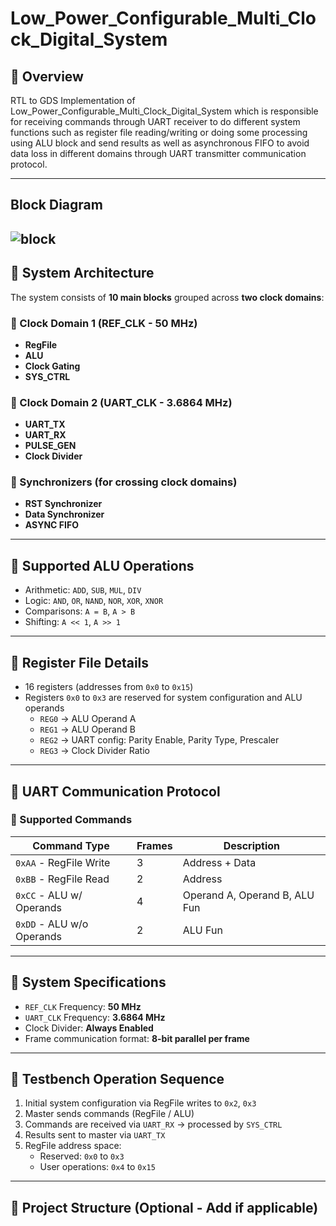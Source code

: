 # Low_Power_Configurable_Multi_Clock_Digital_System

## 📘 Overview

RTL to GDS Implementation of Low_Power_Configurable_Multi_Clock_Digital_System which is responsible for receiving commands through UART receiver to do different system functions such as register file reading/writing or doing some processing using ALU block and send results as well as asynchronous FIFO to avoid data loss in different domains through UART transmitter communication protocol.

---
## Block Diagram
![block](https://i.ibb.co/pjm6pDmx/system.png)
---
## 🧩 System Architecture

The system consists of **10 main blocks** grouped across **two clock domains**:

### 🔹 Clock Domain 1 (REF_CLK - 50 MHz)

- **RegFile**
- **ALU**
- **Clock Gating**
- **SYS_CTRL**

### 🔹 Clock Domain 2 (UART_CLK - 3.6864 MHz)

- **UART_TX**
- **UART_RX**
- **PULSE_GEN**
- **Clock Divider**

### 🔹 Synchronizers (for crossing clock domains)

- **RST Synchronizer**
- **Data Synchronizer**
- **ASYNC FIFO**

---

## 🧮 Supported ALU Operations

- Arithmetic: `ADD`, `SUB`, `MUL`, `DIV`
- Logic: `AND`, `OR`, `NAND`, `NOR`, `XOR`, `XNOR`
- Comparisons: `A = B`, `A > B`
- Shifting: `A << 1`, `A >> 1`

---

## 💾 Register File Details

- 16 registers (addresses from `0x0` to `0x15`)
- Registers `0x0` to `0x3` are reserved for system configuration and ALU operands
  - `REG0` → ALU Operand A
  - `REG1` → ALU Operand B
  - `REG2` → UART config: Parity Enable, Parity Type, Prescaler
  - `REG3` → Clock Divider Ratio

---

## 📡 UART Communication Protocol

### 📝 Supported Commands

| Command Type              | Frames | Description                         |
|--------------------------|--------|-------------------------------------|
| `0xAA` - RegFile Write   |   3    | Address + Data                      |
| `0xBB` - RegFile Read    |   2    | Address                             |
| `0xCC` - ALU w/ Operands |   4    | Operand A, Operand B, ALU Fun       |
| `0xDD` - ALU w/o Operands|   2    | ALU Fun                             |

---

## 🔧 System Specifications

- `REF_CLK` Frequency: **50 MHz**
- `UART_CLK` Frequency: **3.6864 MHz**
- Clock Divider: **Always Enabled**
- Frame communication format: **8-bit parallel per frame**

---

## 🧪 Testbench Operation Sequence

1. Initial system configuration via RegFile writes to `0x2`, `0x3`
2. Master sends commands (RegFile / ALU)
3. Commands are received via `UART_RX` → processed by `SYS_CTRL`
4. Results sent to master via `UART_TX`
5. RegFile address space:
   - Reserved: `0x0` to `0x3`
   - User operations: `0x4` to `0x15`

---

## 📂 Project Structure (Optional - Add if applicable)

